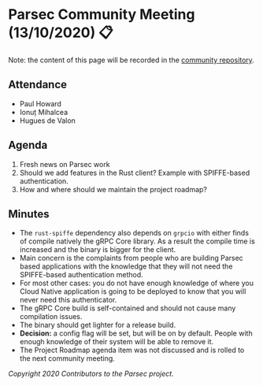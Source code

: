 # Parsec Community Meeting (13/10/2020) 📋

Note: the content of this page will be recorded in the [community
repository](https://github.com/parallaxsecond/community/tree/master/minutes).

## Attendance

- Paul Howard
- Ionuț Mihalcea
- Hugues de Valon

## Agenda

1. Fresh news on Parsec work
2. Should we add features in the Rust client? Example with SPIFFE-based authentication.
3. How and where should we maintain the project roadmap?

## Minutes

- The `rust-spiffe` dependency also depends on `grpcio` with either finds of compile natively the
   gRPC Core library. As a result the compile time is increased and the binary is bigger for the
   client.
- Main concern is the complaints from people who are building Parsec based applications with the
   knowledge that they will not need the SPIFFE-based authentication method.
- For most other cases: you do not have enough knowledge of where you Cloud Native application is
   going to be deployed to know that you will never need this authenticator.
- The gRPC Core build is self-contained and should not cause many compilation issues.
- The binary should get lighter for a release build.
- **Decision:** a config flag will be set, but will be on by default. People with enough knowledge
   of their system will be able to remove it.
- The Project Roadmap agenda item was not discussed and is rolled to the next community meeting.

*Copyright 2020 Contributors to the Parsec project.*
